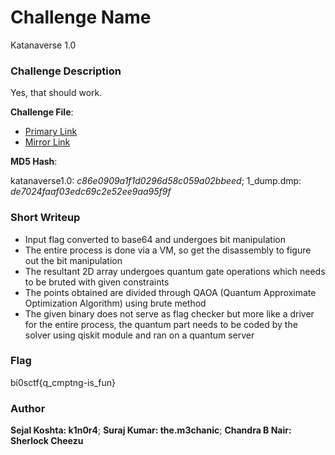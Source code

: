 # Challenge Name

Katanaverse 1.0

### Challenge Description

Yes, that should work. 

**Challenge File**:
+ [Primary Link](https://drive.google.com/file/d/1qXQF3D-dxid70F2T0F2fjRL_V5268WQc/view?usp=sharing)
+ [Mirror Link](https://amritauniv-my.sharepoint.com/:u:/g/personal/amenu4eac21061_am_students_amrita_edu/EUTYfwzRq5NPtYZ1NtSKMAMBqQeHfR2x_lUTFPdCamoHmw?e=oV8Dpq)

**MD5 Hash**: 

katanaverse1.0: *c86e0909a1f1d0296d58c059a02bbeed*; 
1_dump.dmp: *de7024faaf03edc69c2e52ee9aa95f9f*

### Short Writeup

- Input flag converted to base64 and undergoes bit manipulation 
- The entire process is done via a VM, so get the disassembly to figure out the bit manipulation
- The resultant 2D array undergoes quantum gate operations which needs to be bruted with given constraints
- The points obtained are divided through QAOA (Quantum Approximate Optimization Algorithm) using brute method
- The given binary does not serve as flag checker but more like a driver for the entire process, the quantum part needs to be coded by the solver using qiskit module and ran on a quantum server 

### Flag

bi0sctf{q_cmptng-is_fun}

### Author

**Sejal Koshta: k1n0r4**; 
**Suraj Kumar: the.m3chanic**; 
**Chandra B Nair: Sherlock Cheezu**
